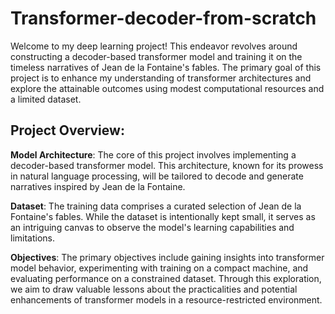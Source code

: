 # Transformer-decoder-from-scratch
Welcome to my deep learning project! This endeavor revolves around constructing a decoder-based transformer model and training it on the timeless narratives of Jean de la Fontaine's fables. The primary goal of this project is to enhance my understanding of transformer architectures and explore the attainable outcomes using modest computational resources and a limited dataset.

## Project Overview:

**Model Architecture**: The core of this project involves implementing a decoder-based transformer model. This architecture, known for its prowess in natural language processing, will be tailored to decode and generate narratives inspired by Jean de la Fontaine.

**Dataset**: The training data comprises a curated selection of Jean de la Fontaine's fables. While the dataset is intentionally kept small, it serves as an intriguing canvas to observe the model's learning capabilities and limitations.

**Objectives**: The primary objectives include gaining insights into transformer model behavior, experimenting with training on a compact machine, and evaluating performance on a constrained dataset. Through this exploration, we aim to draw valuable lessons about the practicalities and potential enhancements of transformer models in a resource-restricted environment.
